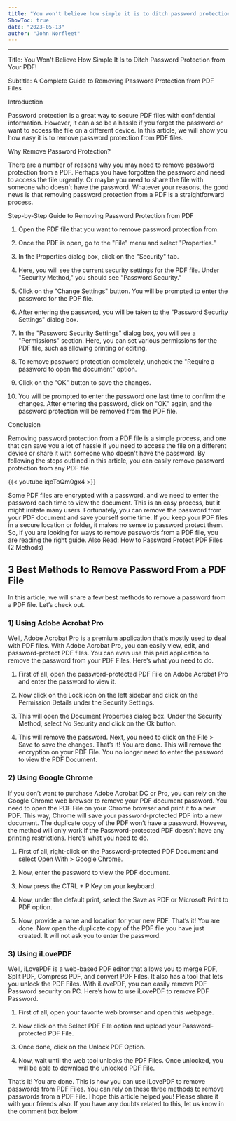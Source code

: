```yaml
---
title: "You won't believe how simple it is to ditch password protection from your PDF!"
ShowToc: true 
date: "2023-05-13"
author: "John Norfleet"
---
```

*****
Title: You Won't Believe How Simple It Is to Ditch Password Protection from Your PDF!

Subtitle: A Complete Guide to Removing Password Protection from PDF Files

Introduction

Password protection is a great way to secure PDF files with confidential information. However, it can also be a hassle if you forget the password or want to access the file on a different device. In this article, we will show you how easy it is to remove password protection from PDF files.

Why Remove Password Protection?

There are a number of reasons why you may need to remove password protection from a PDF. Perhaps you have forgotten the password and need to access the file urgently. Or maybe you need to share the file with someone who doesn't have the password. Whatever your reasons, the good news is that removing password protection from a PDF is a straightforward process.

Step-by-Step Guide to Removing Password Protection from PDF

1. Open the PDF file that you want to remove password protection from.

2. Once the PDF is open, go to the "File" menu and select "Properties."

3. In the Properties dialog box, click on the "Security" tab.

4. Here, you will see the current security settings for the PDF file. Under "Security Method," you should see "Password Security."

5. Click on the "Change Settings" button. You will be prompted to enter the password for the PDF file.

6. After entering the password, you will be taken to the "Password Security Settings" dialog box.

7. In the "Password Security Settings" dialog box, you will see a "Permissions" section. Here, you can set various permissions for the PDF file, such as allowing printing or editing.

8. To remove password protection completely, uncheck the "Require a password to open the document" option.

9. Click on the "OK" button to save the changes.

10. You will be prompted to enter the password one last time to confirm the changes. After entering the password, click on "OK" again, and the password protection will be removed from the PDF file.

Conclusion

Removing password protection from a PDF file is a simple process, and one that can save you a lot of hassle if you need to access the file on a different device or share it with someone who doesn't have the password. By following the steps outlined in this article, you can easily remove password protection from any PDF file.

{{< youtube iqoToQm0gx4 >}} 



Some PDF files are encrypted with a password, and we need to enter the password each time to view the document. This is an easy process, but it might irritate many users. Fortunately, you can remove the password from your PDF document and save yourself some time.
If you keep your PDF files in a secure location or folder, it makes no sense to password protect them. So, if you are looking for ways to remove passwords from a PDF file, you are reading the right guide.
Also Read: How to Password Protect PDF Files (2 Methods)

 
## 3 Best Methods to Remove Password From a PDF File


In this article, we will share a few best methods to remove a password from a PDF file. Let’s check out.

 
### 1) Using Adobe Acrobat Pro


Well, Adobe Acrobat Pro is a premium application that’s mostly used to deal with PDF files. With Adobe Acrobat Pro, you can easily view, edit, and password-protect PDF files.
You can even use this paid application to remove the password from your PDF Files. Here’s what you need to do.
1. First of all, open the password-protected PDF File on Adobe Acrobat Pro and enter the password to view it.
2. Now click on the Lock icon on the left sidebar and click on the Permission Details under the Security Settings.
3. This will open the Document Properties dialog box. Under the Security Method, select No Security and click on the Ok button.

4. This will remove the password. Next, you need to click on the File > Save to save the changes.
That’s it! You are done. This will remove the encryption on your PDF File. You no longer need to enter the password to view the PDF Document.

 
### 2) Using Google Chrome


If you don’t want to purchase Adobe Acrobat DC or Pro, you can rely on the Google Chrome web browser to remove your PDF document password.
You need to open the PDF File on your Chrome browser and print it to a new PDF. This way, Chrome will save your password-protected PDF into a new document. The duplicate copy of the PDF won’t have a password.
However, the method will only work if the Password-protected PDF doesn’t have any printing restrictions. Here’s what you need to do.
1. First of all, right-click on the Password-protected PDF Document and select Open With > Google Chrome.

2. Now, enter the password to view the PDF document.

3. Now press the CTRL + P Key on your keyboard.
4. Now, under the default print, select the Save as PDF or Microsoft Print to PDF option.

5. Now, provide a name and location for your new PDF.
That’s it! You are done. Now open the duplicate copy of the PDF file you have just created. It will not ask you to enter the password.

 
### 3) Using iLovePDF


Well, iLovePDF is a web-based PDF editor that allows you to merge PDF, Split PDF, Compress PDF, and convert PDF Files. It also has a tool that lets you unlock the PDF Files.
With iLovePDF, you can easily remove PDF Password security on PC. Here’s how to use iLovePDF to remove PDF Password.
1. First of all, open your favorite web browser and open this webpage.
2. Now click on the Select PDF File option and upload your Password-protected PDF File.

3. Once done, click on the Unlock PDF Option.

4. Now, wait until the web tool unlocks the PDF Files. Once unlocked, you will be able to download the unlocked PDF File.

That’s it! You are done. This is how you can use iLovePDF to remove passwords from PDF Files.
You can rely on these three methods to remove passwords from a PDF File. I hope this article helped you! Please share it with your friends also. If you have any doubts related to this, let us know in the comment box below.





